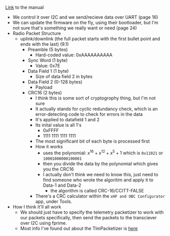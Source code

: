 [Link](https://usu.sharepoint.com/sites/GA/Shared%20Documents/Projects/GASRATS/EnduroSat%20Spec%20Sheets/UHF%20Transceiver%20II%20User%20Manual.pdf?CT=1741310232865&OR=ItemsView) to the manual
- We control it over I2C and we send/recieve data over UART (page 16)
- We can update the firmware on the fly, using their bootloader, but I'm not sure that's something we really want or need (page 24)
- Radio Packet Structure
    - uplink/downlink (the full packet starts with the first bullet point and ends with the last) (9.1)
        - Preamble (5 bytes)
            - Hard-coded value: 0xAAAAAAAAAA
        - Sync Word (1 byte)
            - Value: 0x7E
        - Data Field 1 (1 byte)
            - Size of data field 2 in bytes
        - Data Field 2 (0-128 bytes)
            - Payload
        - CRC16 (2 bytes)
            - I think this is some sort of cryptogrophy thing, but I'm not sure
            - It actually stands for cyclic redundancy check, which is an error-detecting code to check for errors in the data
            - It's applied to datafield 1 and 2
            - Its inital value is all 1's
                - 0xFFFF
                - 1111 1111 1111 1111
            - The most significant bit of each byte is processed first
            - How it works
                - uses the polynomial: $x^{16}+x^{12}+x^5+1$ which is `0x11021` or `10001000000100001`
                - then you divide the data by the polynomial which gives you the CRC16
                - I actually don't think we need to know this, just need to find someone who wrote the algoritim and apply it to Data-1 and Data-2
                    - the algorithm is called CRC-16/CCITT-FALSE
            - There's a CRC calculator within the `xHF and OBC Configurator` app, under Tools.
- How I think it'll all work
    - We should just have to specify the telemetry packetizer to work with our packets specifically, then send the packets to the transciever over I2C using fprime.  
    - Most info I've found out about the TlmPacketizer is [here](https://github.com/nasa/fprime/discussions/2560)